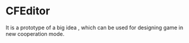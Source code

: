 # CFEditor
It is a prototype of a big idea , which can be used for designing game in new cooperation mode.

